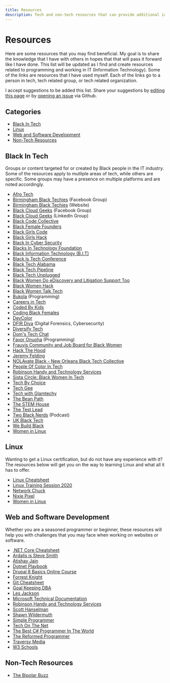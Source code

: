 ```yaml
---
title: Resources
description: Tech and non-tech resources that can provide additional information or support.
---
```


# Resources

Here are some resources that you may find beneficial. My goal is to share the knowledge that I have 
with others in hopes that that will pass it forward like I have done. This list will be updated as I find 
and create resources related to programming and working in IT (Information Technology). Some of the 
links are resources that I have used myself. Each of the links go to a person in tech, tech related group, 
or tech related organization.

I accept suggestions to be added this list. Share your suggestions by 
<a href="https://github.com/almostengr/almostengrwebsite/edit/master/docs/resources/index.md" target="_blank">editing this page</a>
or by 
<a href="https://github.com/almostengr/almostengrwebsite/issues" target="_blank">opening an issue</a>
via Github.

## Categories

* [Black In Tech](#black-in-tech)
* [Linux](#linux)
* [Web and Software Development](#web-and-software-development)
* [Non-Tech Resources](#non-tech-resources)

## Black In Tech

Groups or content targeted for or created by Black people in the IT industry. Some of the resources 
apply to mutliple areas of tech, while others are specific. Some groups may have a presence on multiple
platforms and are noted accordingly.

* <a href="https://www.afrotech.com" target="_blank">Afro Tech</a>
* <a href="https://www.facebook.com/groups/590555561689700" target="_blank">Birmingham Black Techies</a> (Facebook Group)
* <a href="https://www.birminghamblacktechies.com/" target="_blank">Birmingham Black Techies</a> (Website)
* <a href="https://www.facebook.com/groups/blackcloudgeeks/" target="_blank">Black Cloud Geeks</a> (Facebook Group)
* <a href="https://www.linkedin.com/groups/9077941/" target="_blank">Black Cloud Geeks</a> (LinkedIn Group)
* <a href="https://blackcodecollective.com/" target="_blank">Black Code Collective</a>
* <a href="https://blackfemalefounders.org" target="_blank">Black Female Founders</a>
* <a href="https://www.blackgirlscode.com/" target="_blank">Black Girls Code</a>
* <a href="https://blackgirlshack.org/" target="_blank">Black Girls Hack</a>
* <a href="https://blacksincyberconf.com" target="_blank">Black In Cyber Security</a>
* <a href="https://foundation.blacksintechnology.net/" target="_blank">Blacks In Technology Foundation</a>
* <a href="https://www.facebook.com/groups/BlackInformationTechnology/" target="_blank">Black Information Technology (B.I.T)</a>
* <a href="http://blackistechconference.com/" target="_blank">Black Is Tech Conference</a>
* <a href="https://blacktechalabama.com" target="_blank">Black Tech Alabama</a>
* <a href="https://blacktechpipeline.com/" target="_blank">Black Tech Pipeline</a>
* <a href="https://blacktechunplugged.com/" target="_blank">Black Tech Unplugged</a>
* <a href="https://www.facebook.com/groups/1256932777983630/" target="_blank">Black Women Do eDiscovery and Litigation Support Too</a>
* <a href="https://blackwomenhack.com/" target="_blank">Black Women Hack</a>
* <a href="https://www.blackwomentalktech.com/" target="_blank">Black Women Talk Tech</a>
* <a href="https://www.youtube.com/c/Bukola1" target="_blank">Bukola</a> (Programming)
* <a href="https://www.youtube.com/channel/UCsAjtT-RYQRtMngsTGLxS2Q" target="_blank">Careers in Tech</a>
* <a href="https://codedbykids.com/" target="_blank">Coded By Kids</a>
* <a href="https://codingblackfemales.com/" target="_blank">Coding Black Females</a>
* <a href="https://devcolor.org" target="_blank">DevColor</a>
* <a href="https://dfirdiva.com" target="_blank">DFIR Diva</a> (Digital Forensics, Cybersecurity)
* <a href="https://www.diversifytech.co/" target="_blank">Diversify Tech</a>
* <a href="https://www.youtube.com/channel/UCuiScc6Q_1jqotCdK54L0AA/" target="_blank">Dom's Tech Chat</a>
* <a href="https://blog.heyonuoha.live/" target="_blank">Favor Onuoha</a> (Programming)
* <a href="https://www.frauvis.com/" target="_blank">Frauvis Community and Job Board for Black Women</a>
* <a href="https://www.hackthehood.org/programs" target="_blank">Hack The Hood</a>
* <a href="https://www.youtube.com/c/JeremyFieldingSr/" target="_blank">Jeremy Felding</a>
* <a href="https://nolavateblack.com/" target="_blank">NOLAvate Black - New Orleans Black Tech Collective</a>
* <a href="https://peopleofcolorintech.com/" target="_blank">People Of Color In Tech</a>
* <a href="https://www.youtube.com/c/RobinsonHandyandTechnologyServices?sub_confirmation=1" target="_blank">Robinson Handy and Technology Services</a>
* <a href="https://www.facebook.com/groups/scbwit/" target="_blank">Sista Circle: Black Women In Tech</a>
* <a href="https://www.techbychoice.org/" target="_blank">Tech By Choice</a>
* <a href="https://www.youtube.com/c/TechGee" target="_blank">Tech Gee</a>
* <a href="https://youtube.com/channel/UC3eR3DZ8G1O2jl98mFOpwIw" target="_blank">Tech with Glamtechy</a>
* <a href="https://thebeanpath.org" target="_blank">The Bean Path</a>
* <a href="https://www.thestemhouse.org/" target="_blank">The STEM House</a>
* <a href="https://www.youtube.com/channel/UC7O2ES7xKv35EPtga6OtLHg" target="_blank">The Test Lead</a>
* <a href="https://www.twoblacknerds.com/" target="_blank">Two Black Nerds</a> (Podcast)
* <a href="https://ukblacktech.com" target="_blank">UK Black Tech</a>
* <a href="https://www.webuildblack.com/" target="_blank">We Build Black</a>
* <a href="https://www.youtube.com/c/WomenInLinux" target="_blank">Women in Linux</a>

## Linux

Wanting to get a Linux certification, but do not have any experience with it? The resources below will get 
you on the way to learning Linux and what all it has to offer.

* [Linux Cheatsheet](/resources/linux-cheatsheet)
* [Linux Training Session 2020](/technology/2020.03.01-linux-training-session)
* <a href="https://www.youtube.com/c/NetworkChuck" target="_blank">Network Chuck</a>
* <a href="https://www.youtube.com/c/NixiePixel/" target="_blank">Nixie Pixel</a>
* <a href="https://www.youtube.com/c/WomenInLinux" target="_blank">Women in Linux</a>

## Web and Software Development

Whether you are a seasoned programmer or beginner, these resources will help you with challenges that you may 
face when working on websites or software.

* [.NET Core Cheatsheet](/resources/dotnet-core-cheatsheet)
* <a href="https://ardalis.com/" target="_blank">Ardalis is Steve Smith</a>
* <a href="https://atishay.me" target="_blank">Atishay Jain</a>
* <a href="https://dotnetplaybook.com" target="_blank">Dotnet Playbook</a>
* <a href="https://www.youtube.com/watch?v=iujOWWbiUP0&list=PLaAJ0fv0d9WM8E2K_Ke5As-fw626yQ3tu" target="_blank">Drupal 8 Basics Online Course</a>
* <a href="https://www.youtube.com/c/FKnight" target="_blank">Forrest Knight</a>
* [Git Cheatsheet](/resources/git-cheatsheet)
* <a href="https://gkdba.wordpress.com/" target="_blank">Goal Keeping DBA</a>
* <a href="https://www.youtube.com/c/binarythistle" target="_blank">Les Jackson</a>
* <a href="https://docs.microsoft.com/en-us/" target="_blank">Microsoft Technical Documentation</a>
* <a href="https://www.youtube.com/c/RobinsonHandyandTechnologyServices?sub_confirmation=1" target="_blank">Robinson Handy and Technology Services</a>
* <a href="https://hanselman.com" target="_blank">Scott Hanselman</a>
* <a href="https://wildermuth.com" target="_blank">Shawn Wildermuth</a>
* <a href="https://simpleprogrammer.com" target="_blank">Simple Programmer</a>
* <a href="https://www.techonthenet.com" target="_blank">Tech On The Net</a>
* <a href="https://thebestcsharpprogrammerintheworld.com" target="_blank">The Best C# Programmer In The World</a>
* <a href="https://thereformedprogrammer.net" target="_blank">The Reformed Programmer</a>
* <a href="https://www.traversymedia.com/" target="_blank">Traversy Media</a>
* <a href="https://www.w3schools.com" target="_blank">W3 Schools</a>

## Non-Tech Resources

* <a href="https://thebipolarbuzz.com" target="_blank">The Bipolar Buzz</a>
